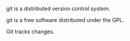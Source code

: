 git is a distributed version control system.

git is a free software distributed under the GPL.

Git tracks changes.